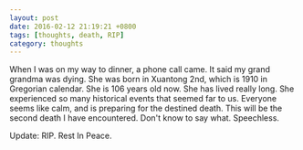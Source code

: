 ```yaml
---
layout: post
date: 2016-02-12 21:19:21 +0800
tags: [thoughts, death, RIP]
category: thoughts
---
```


When I was on my way to dinner, a phone call came. It said my grand grandma was dying. She was born in Xuantong 2nd, which is 1910 in Gregorian calendar. She is 106 years old now. She has lived really long. She experienced so many historical events that seemed far to us. Everyone seems like calm, and is preparing for the destined death. This will be the second death I have encountered. Don't know to say what. Speechless.

Update: RIP. Rest In Peace.
